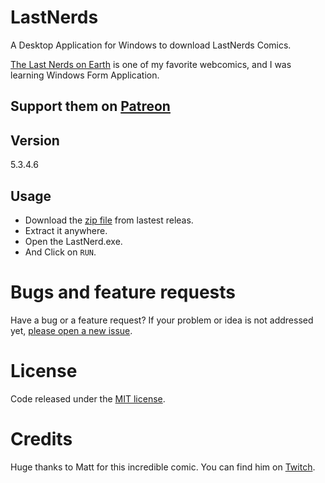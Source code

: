 # LastNerds

A Desktop Application for Windows to download LastNerds Comics.

[The Last Nerds on Earth][comic_url] is one of my favorite webcomics, and I was learning Windows Form Application. 


**Support them on [Patreon][patreon]**
---

## Version
5.3.4.6

## Usage


 - Download the [zip file][releases] from lastest releas.
 - Extract it anywhere.
 - Open the LastNerd.exe.
 - And Click on `RUN`.


# Bugs and feature requests

Have a bug or a feature request? If your problem or idea is not addressed yet, [please open a new issue][issue].

# License

Code released under the [MIT license][licence].

# Credits

Huge thanks to Matt for this incredible comic. You can find him on [Twitch][twitch]. 





[comic_url]: <http://lastnerdsonearth.com/>
[releases]: <https://github.com/MrL1605/LastNerds/releases/>
[licence]:<https://github.com/MrL1605/LastNerds/blob/master/LICENSE>
[twitch]:<http://www.twitch.tv/MattMelvin>
[issue]:<https://github.com/MrL1605/LastNerds/issues>
[patreon]:<http://www.patreon.com/MattMelvin>

